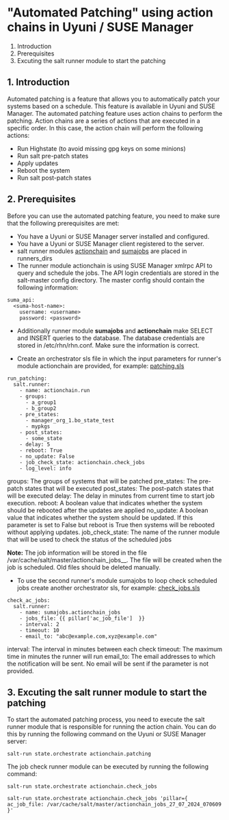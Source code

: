 # "Automated Patching" using action chains in Uyuni / SUSE Manager
1. Introduction
2. Prerequisites
3. Excuting the salt runner module to start the patching


## 1. Introduction
Automated patching is a feature that allows you to automatically patch your systems based on a schedule. This feature is available in Uyuni and SUSE Manager. The automated patching feature uses action chains to perform the patching. Action chains are a series of actions that are executed in a specific order. In this case, the action chain will perform the following actions:
* Run Highstate (to avoid missing gpg keys on some minions)
* Run salt pre-patch states
* Apply updates 
* Reboot the system
* Run salt post-patch states

## 2. Prerequisites
Before you can use the automated patching feature, you need to make sure that the following prerequisites are met:
* You have a Uyuni or SUSE Manager server installed and configured.
* You have a Uyuni or SUSE Manager client registered to the server.
* salt runner modules [actionchain](../_runners/actionchain.py) and [sumajobs](../_runners/sumajobs.py) are placed in runners_dirs
* The runner module actionchain is using SUSE Manager xmlrpc API to query and schedule the jobs. The API login credentials are stored in the salt-master config directory. The master config should contain the following information:
```
suma_api:
  <suma-host-name>:
    username: <username>
    password: <password>
```
* Additionally runner module __sumajobs__ and __actionchain__ make SELECT and INSERT queries to the database. The database credentials are stored in /etc/rhn/rhn.conf. Make sure the information is correct.



* Create an orchestrator sls file in which the input parameters for runner's module actionchain are provided, for example: [patching.sls](patching.sls)
```
run_patching:
  salt.runner:
    - name: actionchain.run 
    - groups:
      - a_group1
      - b_group2
    - pre_states:
      - manager_org_1.bo_state_test
      - mypkgs
    - post_states:
      - some_state
    - delay: 5
    - reboot: True
    - no_update: False
    - job_check_state: actionchain.check_jobs
    - log_level: info
```
groups: The groups of systems that will be patched
pre_states: The pre-patch states that will be executed
post_states: The post-patch states that will be executed
delay: The delay in minutes from current time to start job execution.
reboot: A boolean value that indicates whether the system should be rebooted after the updates are applied
no_update: A boolean value that indicates whether the system should be updated. If this parameter is set to False but reboot is True then systems will be rebooted without applying updates.
job_check_state: The name of the runner module that will be used to check the status of the scheduled jobs

**Note:** The job information will be stored in the file /var/cache/salt/master/actionchain_jobs_<date>_<time>. The file will be created when the job is scheduled. Old files should be deleted manually.


* To use the second runner's module sumajobs to loop check scheduled jobs create another orchestrator sls, for example: [check_jobs.sls](check_jobs.sls)
```
check_ac_jobs:
  salt.runner:
    - name: sumajobs.actionchain_jobs
    - jobs_file: {{ pillar['ac_job_file']  }}
    - interval: 2
    - timeout: 10
    - email_to: "abc@example.com,xyz@example.com"
```
interval: The interval in minutes between each check
timeout: The maximum time in minutes the runner will run
email_to: The email addresses to which the notification will be sent. No email will be sent if the parameter is not provided.



## 3. Excuting the salt runner module to start the patching
To start the automated patching process, you need to execute the salt runner module that is responsible for running the action chain. You can do this by running the following command on the Uyuni or SUSE Manager server:
```
salt-run state.orchestrate actionchain.patching
```

The job check runner module can be executed by running the following command:
```
salt-run state.orchestrate actionchain.check_jobs

```
```
salt-run state.orchestrate actionchain.check_jobs 'pillar={ ac_job_file: /var/cache/salt/master/actionchain_jobs_27_07_2024_070609 }'
```

